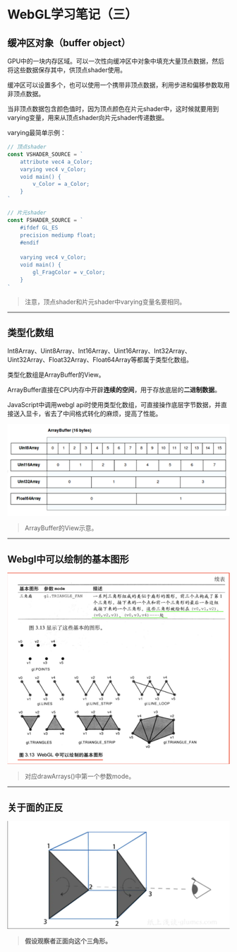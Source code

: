 # WebGL学习笔记（三）

## 缓冲区对象（buffer object）

GPU中的一块内存区域。可以一次性向缓冲区中对象中填充大量顶点数据，然后将这些数据保存其中，供顶点shader使用。

缓冲区可以设置多个，也可以使用一个携带非顶点数据，利用步进和偏移参数取用非顶点数据。

当非顶点数据包含颜色值时，因为顶点颜色在片元shader中，这时候就要用到varying变量，用来从顶点shader向片元shader传递数据。

varying最简单示例：

```js
// 顶点shader
const VSHADER_SOURCE = `
    attribute vec4 a_Color;
    varying vec4 v_Color;
    void main() {
        v_Color = a_Color;
    }
`
```

```js
// 片元shader
const FSHADER_SOURCE = `
    #ifdef GL_ES
    precision mediump float;
    #endif

    varying vec4 v_Color;
    void main() {
        gl_FragColor = v_Color;
    }
`
```

> 注意，顶点shader和片元shader中varying变量名要相同。

---

## 类型化数组

Int8Array、Uint8Array、Int16Array、Uint16Array、Int32Array、Uint32Array、Float32Array、Float64Array等都属于类型化数组。

类型化数组是ArrayBuffer的View。

ArrayBuffer直接在CPU内存中开辟**连续的空间**，用于存放底层的**二进制数据**。

JavaScript中调用webgl api时使用类型化数组，可直接操作底层字节数据，并直接送入显卡，省去了中间格式转化的麻烦，提高了性能。

![](/assets/typedarray.png)

> ArrayBuffer的View示意。

---

## Webgl中可以绘制的基本图形

![](/assets/types.png)

> 对应drawArrays\(\)中第一个参数mode。

---

## 关于面的正反

![](/assets/imp22ort.png)

> **假设观察者正面向这个三角形。**




